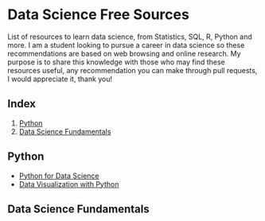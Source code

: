 # Data Science Free Sources
List of resources to learn data science, from Statistics, SQL, R, Python and more.
I am a student looking to pursue a career in data science so these recommendations are based on web browsing and online research. My purpose is to share this knowledge with those who may find these resources useful, any recommendation you can make through pull requests, I would appreciate it, thank you!
## Index   
1. [Python](#id1)
2. [Data Science Fundamentals](#id2)
## Python <a name="id1"></a>
- [Python for Data Science](https://cognitiveclass.ai/courses/python-for-data-science)
- [Data Visualization with Python](https://cognitiveclass.ai/courses/data-visualization-python)
## Data Science Fundamentals <a name="id2"></a>
